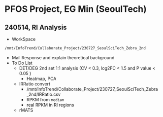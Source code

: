 # PFOS Project, EG Min (SeoulTech)

## 240514, RI Analysis

* WorkSpace

```bash
/mnt/InfoTrend/Collaborate_Project/230727_SeoulSciTech_Zebra_2nd
```

* Mail Response and explain theoretical background
* To Do List
  * DET/DEG 2nd set 1:1 analysis (CV < 0.3, log2FC < 1.5 and P value < 0.05 )
    * Heatmap, PCA
  * IRRatio convert
    * /mnt/InfoTrend/Collaborate\_Project/230727\_SeoulSciTech\_Zebra\_2nd/IRRatio.csv
    * RPKM from `median`
    * real RPKM in RI regions
  * rMATS
